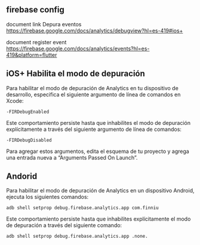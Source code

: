 ## firebase config

document link Depura eventos https://firebase.google.com/docs/analytics/debugview?hl=es-419#ios+

document register event https://firebase.google.com/docs/analytics/events?hl=es-419&platform=flutter

## iOS+ Habilita el modo de depuración

Para habilitar el modo de depuración de Analytics en tu dispositivo de desarrollo, especifica el siguiente argumento de línea de comandos en Xcode:

```
-FIRDebugEnabled
```

Este comportamiento persiste hasta que inhabilites el modo de depuración explícitamente a través del siguiente argumento de línea de comandos:

```
-FIRDebugDisabled
```

Para agregar estos argumentos, edita el esquema de tu proyecto y agrega una entrada nueva a “Arguments Passed On Launch”.

## Andorid

Para habilitar el modo de depuración de Analytics en un dispositivo Android, ejecuta los siguientes comandos:

```
adb shell setprop debug.firebase.analytics.app com.finniu
```

Este comportamiento persiste hasta que inhabilites explícitamente el modo de depuración a través del siguiente comando:

```
adb shell setprop debug.firebase.analytics.app .none.
```
